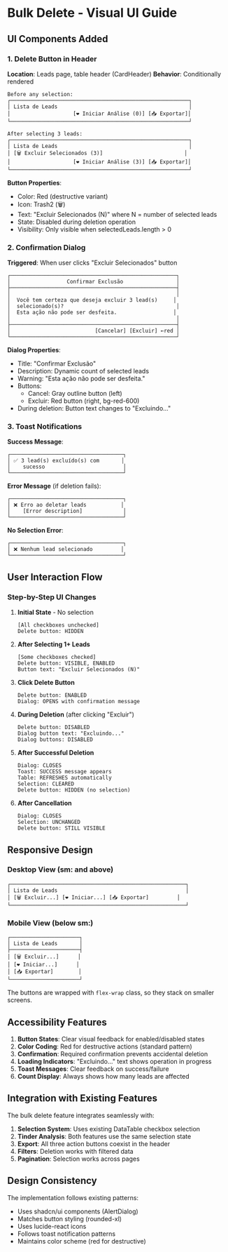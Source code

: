 # Bulk Delete - Visual UI Guide

## UI Components Added

### 1. Delete Button in Header
**Location**: Leads page, table header (CardHeader)
**Behavior**: Conditionally rendered

```
Before any selection:
┌─────────────────────────────────────────────────────────┐
│ Lista de Leads                                          │
│                    [❤️ Iniciar Análise (0)] [📥 Exportar]│
└─────────────────────────────────────────────────────────┘

After selecting 3 leads:
┌─────────────────────────────────────────────────────────┐
│ Lista de Leads                                          │
│ [🗑️ Excluir Selecionados (3)]                          │
│                    [❤️ Iniciar Análise (3)] [📥 Exportar]│
└─────────────────────────────────────────────────────────┘
```

**Button Properties**:
- Color: Red (destructive variant)
- Icon: Trash2 (🗑️)
- Text: "Excluir Selecionados (N)" where N = number of selected leads
- State: Disabled during deletion operation
- Visibility: Only visible when selectedLeads.length > 0

### 2. Confirmation Dialog
**Triggered**: When user clicks "Excluir Selecionados" button

```
┌─────────────────────────────────────────────────────┐
│                  Confirmar Exclusão                 │
├─────────────────────────────────────────────────────┤
│                                                     │
│  Você tem certeza que deseja excluir 3 lead(s)     │
│  selecionado(s)?                                    │
│  Esta ação não pode ser desfeita.                  │
│                                                     │
├─────────────────────────────────────────────────────┤
│                           [Cancelar] [Excluir] ←red │
└─────────────────────────────────────────────────────┘
```

**Dialog Properties**:
- Title: "Confirmar Exclusão"
- Description: Dynamic count of selected leads
- Warning: "Esta ação não pode ser desfeita."
- Buttons:
  - Cancel: Gray outline button (left)
  - Excluir: Red button (right, bg-red-600)
- During deletion: Button text changes to "Excluindo..."

### 3. Toast Notifications

**Success Message**:
```
┌────────────────────────────────────┐
│ ✅ 3 lead(s) excluído(s) com       │
│    sucesso                         │
└────────────────────────────────────┘
```

**Error Message** (if deletion fails):
```
┌────────────────────────────────────┐
│ ❌ Erro ao deletar leads           │
│    [Error description]             │
└────────────────────────────────────┘
```

**No Selection Error**:
```
┌────────────────────────────────────┐
│ ❌ Nenhum lead selecionado         │
└────────────────────────────────────┘
```

## User Interaction Flow

### Step-by-Step UI Changes

1. **Initial State** - No selection
   ```
   [All checkboxes unchecked]
   Delete button: HIDDEN
   ```

2. **After Selecting 1+ Leads**
   ```
   [Some checkboxes checked]
   Delete button: VISIBLE, ENABLED
   Button text: "Excluir Selecionados (N)"
   ```

3. **Click Delete Button**
   ```
   Delete button: ENABLED
   Dialog: OPENS with confirmation message
   ```

4. **During Deletion** (after clicking "Excluir")
   ```
   Delete button: DISABLED
   Dialog button text: "Excluindo..."
   Dialog buttons: DISABLED
   ```

5. **After Successful Deletion**
   ```
   Dialog: CLOSES
   Toast: SUCCESS message appears
   Table: REFRESHES automatically
   Selection: CLEARED
   Delete button: HIDDEN (no selection)
   ```

6. **After Cancellation**
   ```
   Dialog: CLOSES
   Selection: UNCHANGED
   Delete button: STILL VISIBLE
   ```

## Responsive Design

### Desktop View (sm: and above)
```
┌────────────────────────────────────────────────────────┐
│ Lista de Leads                                         │
│ [🗑️ Excluir...] [❤️ Iniciar...] [📥 Exportar]         │
└────────────────────────────────────────────────────────┘
```

### Mobile View (below sm:)
```
┌──────────────────────┐
│ Lista de Leads       │
├──────────────────────┤
│ [🗑️ Excluir...]      │
│ [❤️ Iniciar...]      │
│ [📥 Exportar]        │
└──────────────────────┘
```

The buttons are wrapped with `flex-wrap` class, so they stack on smaller screens.

## Accessibility Features

1. **Button States**: Clear visual feedback for enabled/disabled states
2. **Color Coding**: Red for destructive actions (standard pattern)
3. **Confirmation**: Required confirmation prevents accidental deletion
4. **Loading Indicators**: "Excluindo..." text shows operation in progress
5. **Toast Messages**: Clear feedback on success/failure
6. **Count Display**: Always shows how many leads are affected

## Integration with Existing Features

The bulk delete feature integrates seamlessly with:

1. **Selection System**: Uses existing DataTable checkbox selection
2. **Tinder Analysis**: Both features use the same selection state
3. **Export**: All three action buttons coexist in the header
4. **Filters**: Deletion works with filtered data
5. **Pagination**: Selection works across pages

## Design Consistency

The implementation follows existing patterns:
- Uses shadcn/ui components (AlertDialog)
- Matches button styling (rounded-xl)
- Uses lucide-react icons
- Follows toast notification patterns
- Maintains color scheme (red for destructive)
